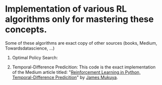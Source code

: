 # Implementation of various RL algorithms only for mastering these concepts.

Some of these algorithms are exact copy of other sources (books, Medium, Towardsdatascience, ...)

01. Optimal Policy Search: 

02. Temporal-Difference Predicition:
This code is the exact implementation of the Medium article titled: "[Reinforcement Learning in Python, Temporal-Difference Predicition](https://medium.com/reinforcement-learning-in-python-temporal/reinforcement-learning-in-python-temporal-difference-prediction-5b3b4e46f22f)" by [James Mukuya](https://medium.com/@james.mukuya).

